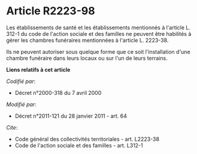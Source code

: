 # Article R2223-98

Les établissements de santé et les établissements mentionnés à l'article L. 312-1 du code de l'action sociale et des familles
ne peuvent être habilités à gérer les chambres funéraires mentionnées à l'article L. 2223-38. 

Ils ne peuvent autoriser sous quelque forme que ce soit l'installation d'une chambre funéraire dans leurs locaux ou sur l'un
de leurs terrains.

**Liens relatifs à cet article**

_Codifié par_:

  - Décret n°2000-318 du 7 avril 2000

_Modifié par_:

  - Décret n°2011-121 du 28 janvier 2011 - art. 64

_Cite_:

  - Code général des collectivités territoriales - art. L2223-38
  - Code de l'action sociale et des familles - art. L312-1
